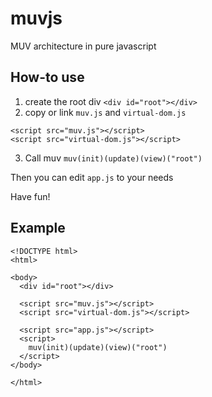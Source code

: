 # muvjs
MUV architecture in pure javascript

## How-to use
1. create the root div 
`<div id="root"></div>`
2. copy or link `muv.js` and `virtual-dom.js` 
```
<script src="muv.js"></script>
<script src="virtual-dom.js"></script>
```

3. Call muv 
`muv(init)(update)(view)("root")`

Then you can edit `app.js` to your needs

Have fun!

## Example
```
<!DOCTYPE html>
<html>

<body>
  <div id="root"></div>

  <script src="muv.js"></script>
  <script src="virtual-dom.js"></script>

  <script src="app.js"></script>
  <script>
    muv(init)(update)(view)("root")
  </script>
</body>

</html>
```
